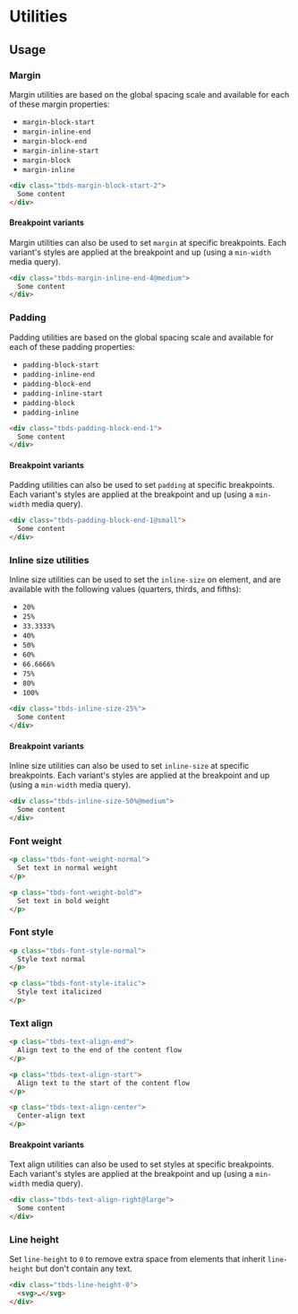 # Utilities

## Usage

### Margin

Margin utilities are based on the global spacing scale and available
for each of these margin properties:

- `margin-block-start`
- `margin-inline-end`
- `margin-block-end`
- `margin-inline-start`
- `margin-block`
- `margin-inline`

```html
<div class="tbds-margin-block-start-2">
  Some content
</div>
```

#### Breakpoint variants

Margin utilities can also be used to set `margin` at specific breakpoints.
Each variant's styles are applied at the breakpoint and up (using a
`min-width` media query).

```html
<div class="tbds-margin-inline-end-4@medium">
  Some content
</div>
```

### Padding

Padding utilities are based on the global spacing scale and available
for each of these padding properties:

- `padding-block-start`
- `padding-inline-end`
- `padding-block-end`
- `padding-inline-start`
- `padding-block`
- `padding-inline`

```html
<div class="tbds-padding-block-end-1">
  Some content
</div>
```

#### Breakpoint variants

Padding utilities can also be used to set `padding` at specific breakpoints.
Each variant's styles are applied at the breakpoint and up (using a
`min-width` media query).

```html
<div class="tbds-padding-block-end-1@small">
  Some content
</div>
```

### Inline size utilities

Inline size utilities can be used to set the `inline-size` on element, and are
available with the following values (quarters, thirds, and fifths):

- `20%`
- `25%`
- `33.3333%`
- `40%`
- `50%`
- `60%`
- `66.6666%`
- `75%`
- `80%`
- `100%`

```html
<div class="tbds-inline-size-25%">
  Some content
</div>
```

#### Breakpoint variants

Inline size utilities can also be used to set `inline-size` at specific
breakpoints. Each variant's styles are applied at the breakpoint and up (using
a `min-width` media query).

```html
<div class="tbds-inline-size-50%@medium">
  Some content
</div>
```

### Font weight

```html
<p class="tbds-font-weight-normal">
  Set text in normal weight
</p>
```

```html
<p class="tbds-font-weight-bold">
  Set text in bold weight
</p>
```

### Font style

```html
<p class="tbds-font-style-normal">
  Style text normal
</p>
```

```html
<p class="tbds-font-style-italic">
  Style text italicized
</p>
```

### Text align

```html
<p class="tbds-text-align-end">
  Align text to the end of the content flow
</p>
```

```html
<p class="tbds-text-align-start">
  Align text to the start of the content flow
</p>
```

```html
<p class="tbds-text-align-center">
  Center-align text
</p>
```

#### Breakpoint variants

Text align utilities can also be used to set styles at specific breakpoints.
Each variant's styles are applied at the breakpoint and up (using a
`min-width` media query).

```html
<div class="tbds-text-align-right@large">
  Some content
</div>
```

### Line height

Set `line-height` to `0` to remove extra space from elements that inherit
`line-height` but don't contain any text.

```html
<div class="tbds-line-height-0">
  <svg>…</svg>
</div>
```
